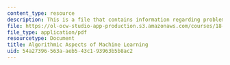 ```yaml
---
content_type: resource
description: This is a file that contains information regarding problem set 2.
file: https://ol-ocw-studio-app-production.s3.amazonaws.com/courses/18-409-algorithmic-aspects-of-machine-learning-spring-2015/54a27396563aaeb543c193963b5b8ac2_MIT18_409S15_pset_2.pdf
file_type: application/pdf
resourcetype: Document
title: Algorithmic Aspects of Machine Learning
uid: 54a27396-563a-aeb5-43c1-93963b5b8ac2
---
```

